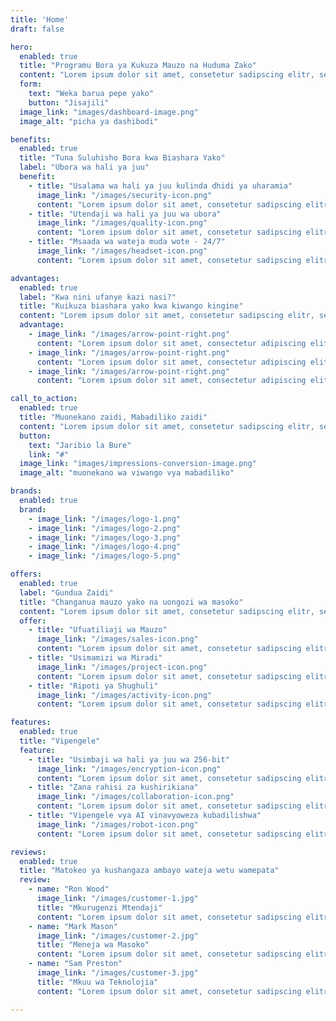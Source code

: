 ```yaml
---
title: 'Home'
draft: false

hero:
  enabled: true
  title: "Programu Bora ya Kukuza Mauzo na Huduma Zako"
  content: "Lorem ipsum dolor sit amet, consetetur sadipscing elitr, sed diam nonumy eirmod tempor invidunt ut labore et dolore magna aliquyam erat."
  form:
    text: "Weka barua pepe yako"
    button: "Jisajili"
  image_link: "images/dashboard-image.png"
  image_alt: "picha ya dashibodi"

benefits:
  enabled: true
  title: "Tuna Suluhisho Bora kwa Biashara Yako"
  label: "Ubora wa hali ya juu"
  benefit:
    - title: "Usalama wa hali ya juu kulinda dhidi ya uharamia"
      image_link: "/images/security-icon.png"
      content: "Lorem ipsum dolor sit amet, consetetur sadipscing elitr, sed diam nonumy"
    - title: "Utendaji wa hali ya juu wa ubora"
      image_link: "/images/quality-icon.png"
      content: "Lorem ipsum dolor sit amet, consetetur sadipscing elitr, sed diam nonumy"
    - title: "Msaada wa wateja muda wote - 24/7"
      image_link: "/images/headset-icon.png"
      content: "Lorem ipsum dolor sit amet, consetetur sadipscing elitr, sed diam nonumy"

advantages:
  enabled: true
  label: "Kwa nini ufanye kazi nasi?"
  title: "Kuikuza biashara yako kwa kiwango kingine"
  content: "Lorem ipsum dolor sit amet, consetetur sadipscing elitr, sed diam nonumy eirmod tempor invidunt ut labore et dolore magna aliquyam erat, sed diam voluptua invidunt ut labore."
  advantage:
    - image_link: "/images/arrow-point-right.png"
      content: "Lorem ipsum dolor sit amet, consectetur adipiscing elit, sed do eiusmod."
    - image_link: "/images/arrow-point-right.png"
      content: "Lorem ipsum dolor sit amet, consectetur adipiscing elit, sed do eiusmod."
    - image_link: "/images/arrow-point-right.png"
      content: "Lorem ipsum dolor sit amet, consectetur adipiscing elit, sed do eiusmod."

call_to_action:
  enabled: true
  title: "Muonekano zaidi, Mabadiliko zaidi"
  content: "Lorem ipsum dolor sit amet, consetetur sadipscing elitr, sed diam nonumy eirmod tempor invidunt ut labore et dolore magna aliquyam erat, sed diam voluptua invidunt ut labore."
  button:
    text: "Jaribio la Bure"
    link: "#"
  image_link: "images/impressions-conversion-image.png"
  image_alt: "muonekano wa viwango vya mabadiliko"

brands:
  enabled: true
  brand:
    - image_link: "/images/logo-1.png"
    - image_link: "/images/logo-2.png"
    - image_link: "/images/logo-3.png"
    - image_link: "/images/logo-4.png"
    - image_link: "/images/logo-5.png"

offers:
  enabled: true
  label: "Gundua Zaidi"
  title: "Changanua mauzo yako na uongozi wa masoko"
  content: "Lorem ipsum dolor sit amet, consetetur sadipscing elitr, sed diam nonumy eirmod tempor invidunt ut labore et dolore magna aliquyam erat, sed diam voluptua invidunt ut labore."
  offer:
    - title: "Ufuatiliaji wa Mauzo"
      image_link: "/images/sales-icon.png"
      content: "Lorem ipsum dolor sit amet, consetetur sadipscing elitr."
    - title: "Usimamizi wa Miradi"
      image_link: "/images/project-icon.png"
      content: "Lorem ipsum dolor sit amet, consetetur sadipscing elitr."
    - title: "Ripoti ya Shughuli"
      image_link: "/images/activity-icon.png"
      content: "Lorem ipsum dolor sit amet, consetetur sadipscing elitr."

features:
  enabled: true
  title: "Vipengele"
  feature:
    - title: "Usimbaji wa hali ya juu wa 256-bit"
      image_link: "/images/encryption-icon.png"
      content: "Lorem ipsum dolor sit amet, consetetur sadipscing elitr, sed diam nonumy eirmod tempor."
    - title: "Zana rahisi za kushirikiana"
      image_link: "/images/collaboration-icon.png"
      content: "Lorem ipsum dolor sit amet, consetetur sadipscing elitr, sed diam nonumy eirmod tempor."
    - title: "Vipengele vya AI vinavyoweza kubadilishwa"
      image_link: "/images/robot-icon.png"
      content: "Lorem ipsum dolor sit amet, consetetur sadipscing elitr, sed diam nonumy eirmod tempor."

reviews:
  enabled: true
  title: "Matokeo ya kushangaza ambayo wateja wetu wamepata"
  review:
    - name: "Ron Wood"
      image_link: "/images/customer-1.jpg"
      title: "Mkurugenzi Mtendaji"
      content: "Lorem ipsum dolor sit amet, consetetur sadipscing elitr, sed diam nonumy eirmod tempor invidunt ut labore et dolore magna aliquyam erat, sed diam voluptua"
    - name: "Mark Mason"
      image_link: "/images/customer-2.jpg"
      title: "Meneja wa Masoko"
      content: "Lorem ipsum dolor sit amet, consetetur sadipscing elitr, sed diam nonumy eirmod tempor invidunt ut labore et dolore magna aliquyam erat, sed diam voluptua"
    - name: "Sam Preston"
      image_link: "/images/customer-3.jpg"
      title: "Mkuu wa Teknolojia"
      content: "Lorem ipsum dolor sit amet, consetetur sadipscing elitr, sed diam nonumy eirmod tempor invidunt ut labore et dolore magna aliquyam erat, sed diam voluptua"

---
```


